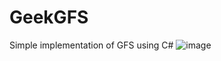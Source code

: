 # GeekGFS
Simple implementation of GFS using C#
![image](https://github.com/ShanlinLan/IMGS/2K-1.jpg)